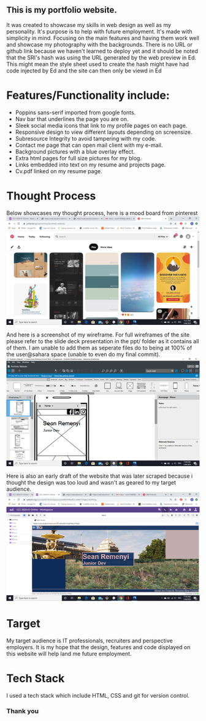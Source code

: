 ## This is my portfolio website. 
It was created to showcase my skills in web design as well as my personality. It's purpose is to help with future employment. 
It's made with simplicity in mind. Focusing on the main features and having them work well and showcase my photography with the backgrounds.
There is no URL or github link because we haven't learned to deploy yet and it should be noted that the SRI's hash was using the URL generated by the web preview in Ed.
This might mean the style sheet used to create the hash might have had code injected by Ed and the site can then only be viewd in Ed


# Features/Functionality include:

- Poppins sans-serif imported from google fonts.
- Nav bar that underlines the page you are on.
- Sleek social media icons that link to my profile pages on each page.
- Responsive design to view different layouts depending on screensize.
- Subresource Integrity to avoid tampering with my code.
- Contact me page that can open mail client with my e-mail.
- Background pictures with a blue overlay effect.
- Extra html pages for full size pictures for my blog.
- Links embedded into text on my resume and projects page.
- Cv.pdf linked on my resume page.

<!--# Sitemap-->

<!--The following is my sitemap showcasing the pages I created as well as the ones it links outside to.-->
<!--![sitemap](docs/sitemap2.png)-->

# Thought Process

Below showcases my thought process, here is a mood board from pinterest
![mood board](src/img/screenshot2.png)

And here is a screenshot of my wireframe. For full wireframes of the site please refer to the slide deck presentation in the ppt/ folder as it contains all of them.
I am unable to add them as seperate files do to being at 100% of the user@sahara space (unable to even do my final commit).
![wireframe](src/img/screenshot1.png)

Here is also an early draft of the website that was later scraped because i thought the design was too loud and wasn't as geared to my target audience.
![old site preview](src/img/screenshot4.png)

# Target
My target audience is IT professionals, recruiters and perspective employers. It is my hope that the design, features and code displayed on this website will help land me future employment.

# Tech Stack
I used a tech stack which include HTML, CSS and git for version control.

### Thank you
